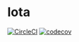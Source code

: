# Iota

[![CircleCI](https://circleci.com/gh/lwakefield/vdoom.svg?style=svg)](https://circleci.com/gh/lwakefield/vdoom)
[![codecov](https://codecov.io/gh/lwakefield/vdoom/branch/master/graph/badge.svg)](https://codecov.io/gh/lwakefield/vdoom)
